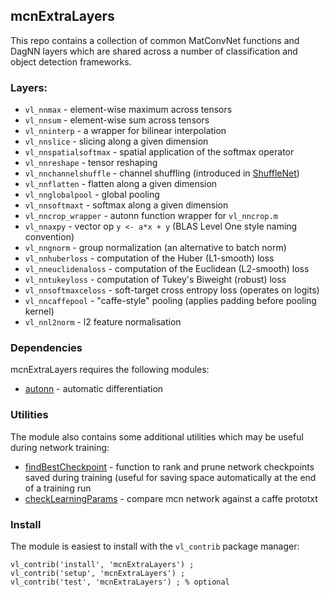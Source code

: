 ## mcnExtraLayers

This repo contains a collection of common MatConvNet functions and DagNN layers which are shared across a number of classification and object detection frameworks.

### Layers:

* `vl_nnmax` - element-wise maximum across tensors
* `vl_nnsum` - element-wise sum across tensors
* `vl_nninterp` - a wrapper for bilinear interpolation
* `vl_nnslice` - slicing along a given dimension
* `vl_nnspatialsoftmax` - spatial application of the softmax operator
* `vl_nnreshape` -  tensor reshaping
* `vl_nnchannelshuffle` -  channel shuffling (introduced in [ShuffleNet](https://arxiv.org/abs/1707.01083))
* `vl_nnflatten` - flatten along a given dimension
* `vl_nnglobalpool` - global pooling
* `vl_nnsoftmaxt` - softmax along a given dimension
* `vl_nncrop_wrapper` - autonn function wrapper for `vl_nncrop.m`
* `vl_nnaxpy` - vector op `y <- a*x + y` (BLAS Level One style naming convention)
* `vl_nngnorm` - group normalization (an alternative to batch norm)
* `vl_nnhuberloss` - computation of the Huber (L1-smooth) loss
* `vl_nneuclidenaloss` - computation of the Euclidean (L2-smooth) loss
* `vl_nntukeyloss` - computation of Tukey's Biweight (robust) loss
* `vl_nnsoftmaxceloss` - soft-target cross entropy loss (operates on logits)
* `vl_nncaffepool` - "caffe-style" pooling (applies padding before pooling kernel)
* `vl_nnl2norm` - l2 feature normalisation

### Dependencies

mcnExtraLayers requires the following modules:

* [autonn](https://github.com/vlfeat/autonn) - automatic differentiation

### Utilities

The module also contains some additional utilities which may be useful during network training:

* [findBestCheckpoint](https://github.com/albanie/mcnExtraLayers/blob/master/utils/findBestCheckpoint.m) - function to rank and prune network checkpoints saved during training (useful for saving space automatically at the end of a training run
* [checkLearningParams](https://github.com/albanie/mcnExtraLayers/blob/master/utils/checkLearningParams.m) - compare mcn network against a caffe prototxt

### Install

The module is easiest to install with the `vl_contrib` package manager:

```
vl_contrib('install', 'mcnExtraLayers') ;
vl_contrib('setup', 'mcnExtraLayers') ;
vl_contrib('test', 'mcnExtraLayers') ; % optional
```
